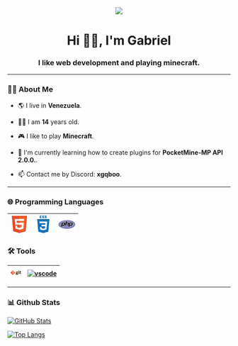 <div id=header align="center">
<img src="https://media.giphy.com/media/QQQoLTqkm7v3y/giphy.gif" width="200" />
<h1 align="center">Hi 👋🏻, I'm Gabriel</h1>
<h3 align="center">I like web development and playing minecraft.</h3>
</div>

---

### 👨‍💻 About Me

- 🌎 I live in **Venezuela**.

- 👦🏻 I am **14** years old.

- 🎮 I like to play **Minecraft**.

- 📝 I'm currently learning how to create plugins for **PocketMine-MP API 2.0.0.**.

- 📫 Contact me by Discord: **xgqboo**.

---

### 🌐 Programming Languages

| [<img src="https://github.com/devicons/devicon/blob/master/icons/html5/html5-original.svg" title="HTML5" alt="HTML" width="40" height="40"/>]() | [<img src="https://github.com/devicons/devicon/blob/master/icons/css3/css3-plain-wordmark.svg"  title="CSS3" alt="CSS" width="40" height="40"/>]() | [<img src="https://raw.githubusercontent.com/github/explore/80688e429a7d4ef2fca1e82350fe8e3517d3494d/topics/php/php.png" alt="php" width="38">](https://php.net/)
|---|---|---|

### 🛠️ Tools

| [<img src="https://raw.githubusercontent.com/github/explore/80688e429a7d4ef2fca1e82350fe8e3517d3494d/topics/git/git.png" alt="Git" width="24">](https://git-scm.com/) | [<img src="https://upload.wikimedia.org/wikipedia/commons/thumb/2/2d/Visual_Studio_Code_1.18_icon.svg/1200px-Visual_Studio_Code_1.18_icon.svg.png" alt="vscode" width="24">](https://code.visualstudio.com/)
|---|---|

---

### 📊 Github Stats

[![GitHub Stats](https://github-readme-stats.vercel.app/api?username=xGqboo&show_icons=true&count_private=true&theme=radical)](https://github.com/xGqboo)


[![Top Langs](https://github-readme-stats.vercel.app/api/top-langs/?username=xGqboo&theme=tokyonight)](https://github.com/xGqboo)
